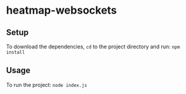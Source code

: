 # heatmap-websockets
## Setup
To download the dependencies, ``cd`` to the project directory and run: ``npm install``

## Usage
To run the project: ``node index.js``
